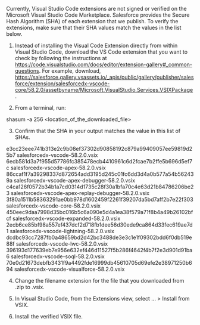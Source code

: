 Currently, Visual Studio Code extensions are not signed or verified on the
Microsoft Visual Studio Code Marketplace. Salesforce provides the Secure Hash
Algorithm (SHA) of each extension that we publish. To verify the extensions,
make sure that their SHA values match the values in the list below.

1. Instead of installing the Visual Code Extension directly from within Visual
   Studio Code, download the VS Code extension that you want to check by
   following the instructions at
   https://code.visualstudio.com/docs/editor/extension-gallery#_common-questions.
   For example, download,
   https://salesforce.gallery.vsassets.io/_apis/public/gallery/publisher/salesforce/extension/salesforcedx-vscode-core/58.2.0/assetbyname/Microsoft.VisualStudio.Services.VSIXPackage.

2. From a terminal, run:

shasum -a 256 <location_of_the_downloaded_file>

3. Confirm that the SHA in your output matches the value in this list of SHAs.

e3cc23eee741b313e2c9b08ef37302d90858192c879a99409057ee59819d25b7  salesforcedx-vscode-58.2.0.vsix
6ecb581d3a7f955d57786fc385478ecb4410961c6d2fcae7b2ffe5b696d5ef7c  salesforcedx-vscode-apex-58.2.0.vsix
86ccaf1f7a39298337d872654add3195d245c01fc6dd3d4a0b577a54b562439a  salesforcedx-vscode-apex-debugger-58.2.0.vsix
c4ca126f0572b34b1a7cd0314d1735c28f30a1bfa70c4e63d21b84786206be23  salesforcedx-vscode-apex-replay-debugger-58.2.0.vsix
3f80a1511b58363291ae0bb978d1602459f2261f39207da5bd7aff2b7e22f303  salesforcedx-vscode-core-58.2.0.vsix
450eec9daa7998d35bc016b5c6a090e5d4a1ea38f579a71f8b4a49b26102bfcf  salesforcedx-vscode-expanded-58.2.0.vsix
2ecb6ce85bf98a557ef437dcf2d718fb1dee56d30ede9ca864d33fec619ae7d1  salesforcedx-vscode-lightning-58.2.0.vsix
dcdbc93cc7287fb0a48659bd2d42bc3488de3e3c1e1f09302bdd6f0db519e88f  salesforcedx-vscode-lwc-58.2.0.vsix
396193d177639eb7e956e632ef446d11527f5b286f4642f4b7f2e3d901d91ba6  salesforcedx-vscode-soql-58.2.0.vsix
70e0d21673debfb3431f9a4492fde16999db45610705d69efe2e38971250b694  salesforcedx-vscode-visualforce-58.2.0.vsix


4. Change the filename extension for the file that you downloaded from .zip to
.vsix.

5. In Visual Studio Code, from the Extensions view, select ... > Install from
VSIX.

6. Install the verified VSIX file.


